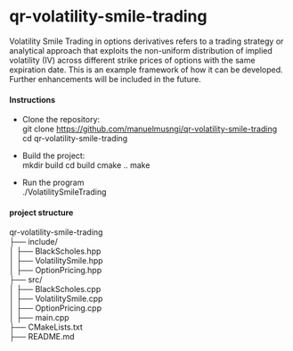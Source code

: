 # qr-volatility-smile-trading
Volatility Smile Trading in options derivatives refers to a trading strategy or analytical approach that exploits the non-uniform distribution of implied volatility (IV) across different strike prices of options with the same expiration date. This is an example framework of how it can be developed. Further enhancements will be included in the future.

#### Instructions
- Clone the repository:\
  git clone https://github.com/manuelmusngi/qr-volatility-smile-trading \
  cd qr-volatility-smile-trading
  
- Build the project:\
  mkdir build
  cd build
  cmake ..
  make

- Run the program\
  ./VolatilitySmileTrading

#### project structure 
qr-volatility-smile-trading\
├── include/\
│   ├── BlackScholes.hpp\
│   ├── VolatilitySmile.hpp\
│   ├── OptionPricing.hpp\
├── src/\
│   ├── BlackScholes.cpp\
│   ├── VolatilitySmile.cpp\
│   ├── OptionPricing.cpp\
│   ├── main.cpp\
├── CMakeLists.txt\
├── README.md
